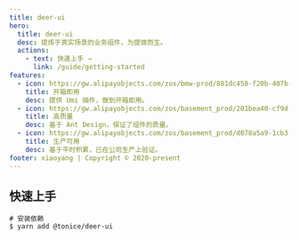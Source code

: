 ```yaml
---
title: deer-ui
hero:
  title: deer-ui
  desc: 提炼于真实场景的业务组件，为提效而生。
  actions:
    - text: 快速上手 →
      link: /guide/getting-started
features:
  - icon: https://gw.alipayobjects.com/zos/bmw-prod/881dc458-f20b-407b-947a-95104b5ec82b/k79dm8ih_w144_h144.png
    title: 开箱即用
    desc: 提供 Umi 插件，做到开箱即用。
  - icon: https://gw.alipayobjects.com/zos/basement_prod/201bea40-cf9d-4be2-a1d8-55bec136faf2/k7788a8s_w102_h120.png
    title: 高质量
    desc: 基于 Ant Design，保证了组件的质量。
  - icon: https://gw.alipayobjects.com/zos/basement_prod/d078a5a9-1cb3-4352-9f05-505c2e98bc95/k7788v4b_w102_h126.png
    title: 生产可用
    desc: 基于平时积累，已在公司生产上验证。
footer: xiaoyang | Copyright © 2020-present
---
```


## 快速上手

```
# 安装依赖
$ yarn add @tonice/deer-ui

```
